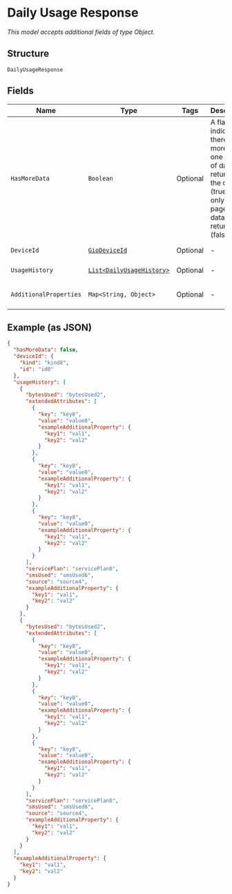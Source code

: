 
# Daily Usage Response

*This model accepts additional fields of type Object.*

## Structure

`DailyUsageResponse`

## Fields

| Name | Type | Tags | Description | Getter | Setter |
|  --- | --- | --- | --- | --- | --- |
| `HasMoreData` | `Boolean` | Optional | A flag set to indicate if there is more than one page of data returned by the query (true) or if only one page of data returned (false) | Boolean getHasMoreData() | setHasMoreData(Boolean hasMoreData) |
| `DeviceId` | [`GioDeviceId`](../../doc/models/gio-device-id.md) | Optional | - | GioDeviceId getDeviceId() | setDeviceId(GioDeviceId deviceId) |
| `UsageHistory` | [`List<DailyUsageHistory>`](../../doc/models/daily-usage-history.md) | Optional | - | List<DailyUsageHistory> getUsageHistory() | setUsageHistory(List<DailyUsageHistory> usageHistory) |
| `AdditionalProperties` | `Map<String, Object>` | Optional | - | Object getAdditionalProperty(String key) | additionalProperty(String key, Object value) |

## Example (as JSON)

```json
{
  "hasMoreData": false,
  "deviceId": {
    "kind": "kind8",
    "id": "id0"
  },
  "usageHistory": [
    {
      "bytesUsed": "bytesUsed2",
      "extendedAttributes": [
        {
          "key": "key8",
          "value": "value0",
          "exampleAdditionalProperty": {
            "key1": "val1",
            "key2": "val2"
          }
        },
        {
          "key": "key8",
          "value": "value0",
          "exampleAdditionalProperty": {
            "key1": "val1",
            "key2": "val2"
          }
        },
        {
          "key": "key8",
          "value": "value0",
          "exampleAdditionalProperty": {
            "key1": "val1",
            "key2": "val2"
          }
        }
      ],
      "servicePlan": "servicePlan0",
      "smsUsed": "smsUsed6",
      "source": "source4",
      "exampleAdditionalProperty": {
        "key1": "val1",
        "key2": "val2"
      }
    },
    {
      "bytesUsed": "bytesUsed2",
      "extendedAttributes": [
        {
          "key": "key8",
          "value": "value0",
          "exampleAdditionalProperty": {
            "key1": "val1",
            "key2": "val2"
          }
        },
        {
          "key": "key8",
          "value": "value0",
          "exampleAdditionalProperty": {
            "key1": "val1",
            "key2": "val2"
          }
        },
        {
          "key": "key8",
          "value": "value0",
          "exampleAdditionalProperty": {
            "key1": "val1",
            "key2": "val2"
          }
        }
      ],
      "servicePlan": "servicePlan0",
      "smsUsed": "smsUsed6",
      "source": "source4",
      "exampleAdditionalProperty": {
        "key1": "val1",
        "key2": "val2"
      }
    }
  ],
  "exampleAdditionalProperty": {
    "key1": "val1",
    "key2": "val2"
  }
}
```

